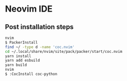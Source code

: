 # Neovim IDE

## Post installation steps

```sh
nvim
$ PackerInstall
find ~/ -type d -name 'coc.nvim'
cd ~/.local/share/nvim/site/pack/packer/start/coc.nvim
yarn install
yarn add esbuild
yarn build
nvim
$ :CocInstall coc-python


```
